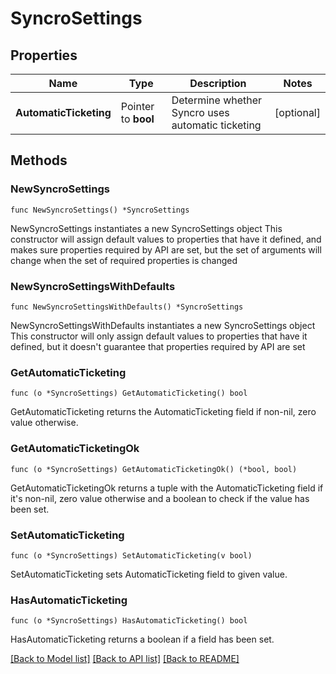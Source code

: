# SyncroSettings

## Properties

Name | Type | Description | Notes
------------ | ------------- | ------------- | -------------
**AutomaticTicketing** | Pointer to **bool** | Determine whether Syncro uses automatic ticketing | [optional] 

## Methods

### NewSyncroSettings

`func NewSyncroSettings() *SyncroSettings`

NewSyncroSettings instantiates a new SyncroSettings object
This constructor will assign default values to properties that have it defined,
and makes sure properties required by API are set, but the set of arguments
will change when the set of required properties is changed

### NewSyncroSettingsWithDefaults

`func NewSyncroSettingsWithDefaults() *SyncroSettings`

NewSyncroSettingsWithDefaults instantiates a new SyncroSettings object
This constructor will only assign default values to properties that have it defined,
but it doesn't guarantee that properties required by API are set

### GetAutomaticTicketing

`func (o *SyncroSettings) GetAutomaticTicketing() bool`

GetAutomaticTicketing returns the AutomaticTicketing field if non-nil, zero value otherwise.

### GetAutomaticTicketingOk

`func (o *SyncroSettings) GetAutomaticTicketingOk() (*bool, bool)`

GetAutomaticTicketingOk returns a tuple with the AutomaticTicketing field if it's non-nil, zero value otherwise
and a boolean to check if the value has been set.

### SetAutomaticTicketing

`func (o *SyncroSettings) SetAutomaticTicketing(v bool)`

SetAutomaticTicketing sets AutomaticTicketing field to given value.

### HasAutomaticTicketing

`func (o *SyncroSettings) HasAutomaticTicketing() bool`

HasAutomaticTicketing returns a boolean if a field has been set.


[[Back to Model list]](../README.md#documentation-for-models) [[Back to API list]](../README.md#documentation-for-api-endpoints) [[Back to README]](../README.md)


